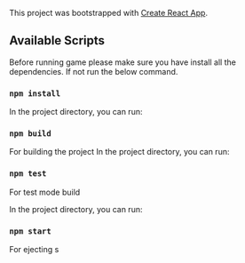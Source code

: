 This project was bootstrapped with [Create React App](https://github.com/facebook/create-react-app).

## Available Scripts



Before running game please make sure you have install all the dependencies. If not run the below command.

### `npm install`

In the project directory, you can run:
### `npm build`
For building the project
In the project directory, you can run:
### `npm test`
For test mode build

In the project directory, you can run:
### `npm start`

For ejecting s

